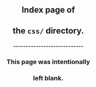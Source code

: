 <!DOCTYPE html>
<html lang="en">
<head>
<meta content="width=device-width, initial-scale=1" name="viewport"/>
<!----><meta charset="utf-8"/>
<meta content="IE=edge" http-equiv="X-UA-Compatible"/>
<meta content="width=device-width, initial-scale=1" name="viewport"/>
<meta content="blank index page of css directory" name="description"/>
<meta content="Allison Davenport" name="author"/>
<meta content="i,n,d,e,x" name="keywords"/>
<title>css directory index</title>
<link href="http://fonts.googleapis.com/css?family=Amatic+SC|Sacramento" rel="stylesheet" type="text/css"/>
<link href="../img/favicon.ico" id="favicon" rel="shortcut icon" type="image/x-icon"/>
<link href="../img/icon_60x60.png" rel="apple-touch-icon"/>
<link href="../img/icon_76x76.png" rel="apple-touch-icon" sizes="76x76"/>
<link href="../img/icon_120x120.png" rel="apple-touch-icon" sizes="120x120"/>
<link href="../img/icon_152x152.png" rel="apple-touch-icon" sizes="152x152"/>
<meta content="http://allisondavenport.com" property="og:url"/>
<meta content="website" property="og:type"/>
<meta content="css directory index" property="og:title"/>
<meta content="http://allisondavenport.com/img/icon.png" property="og:image"/>
<meta content="http://allisondavenport.com/img/icon.png" name="msapplication-TileImage"/>
<meta content="#3498db" name="msapplication-TileColor"/>
<meta content="summary" name="twitter:card"/>
<meta content="@AADavenport" name="twitter:site"/>
<meta content="allisondavenport.com" name="twitter:domain"/>
<meta content="css directory index" name="twitter:title"/>
<meta content="blank index page of css directory" name="twitter:description"/>
<meta content="http://allisondavenport.com/img/icon.png" name="twitter:img"/>
<!-- <script>
    (function(i,s,o,g,r,a,m){i['GoogleAnalyticsObject']=r;i[r]=i[r]||function(){
    (i[r].q=i[r].q||[]).push(arguments)},i[r].l=1*new Date();a=s.createElement(o),
    m=s.getElementsByTagName(o)[0];a.async=1;a.src=g;m.parentNode.insertBefore(a,m)
    })(window,document,'script','//www.google-analytics.com/analytics.js','ga');
    ga('create', 'UA-55438894-1', 'auto');
    ga('require', 'displayfeatures');
    ga('require', 'linkid', 'linkid.js');
    ga('send', 'pageview');
</script> -->
<link href="../css/allison.css" rel="stylesheet" type="text/css"/></head>
<body>
<main>
<section>
<header>
<div id="page">
<div class="rise-1">
<h1 class="animation-target-1">
<span>Index page of </span>
</h1>
</div>
<div class="rise-2">
<h1 class="animation-target-2">
<span>the <code>css/</code> directory.</span>
</h1>
</div>
<div class="rise-3">
<h4 class="animation-target-3">
            ----------------------------
        </h4>
</div>
<div class="rise-4">
<h3 class="animation-target-4">
<span>This page was intentionally</span>
</h3>
</div>
<div class="rise-5">
<h3 class="animation-target-5">
<span>left blank.</span>
</h3>
</div>
</div>
</header>
</section>
</main>
</body>
</html>

